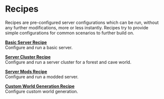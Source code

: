 # Recipes

Recipes are pre-configured server configurations which can be run, without any further modifications, more or less instantly.
Recipes try to provide simple configurations for common scenarios to further build on.

[**Basic Server Recipe**](basic/)  
Configure and run a basic server.

[**Server Cluster Recipe**](cluster/)  
Configure and run a server cluster for a forest and cave world.

[**Server Mods Recipe**](mods/)  
Configure and run a modded server.

[**Custom World Generation Recipe**](world/)  
Configure custom world generation.
